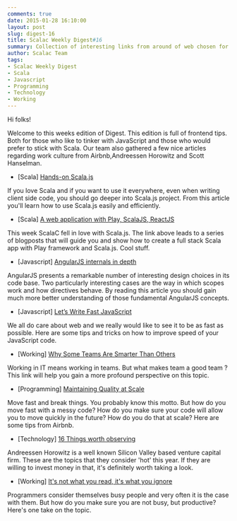 ```yaml
---
comments: true
date: 2015-01-28 16:10:00
layout: post
slug: digest-16
title: Scalac Weekly Digest#16
summary: Collection of interesting links from around of web chosen for you by Scalac team
author: Scalac Team
tags:
- Scalac Weekly Digest
- Scala
- Javascript
- Programming
- Technology
- Working
---
```


Hi folks! 

Welcome to this weeks edition of Digest. This edition is full of frontend tips. Both for those who like to tinker with JavaScript and those who would prefer to stick with Scala. Our team also gathered a few nice articles regarding work culture from Airbnb,Andreessen Horowitz and Scott Hanselman.

* \[Scala\] [Hands-on Scala.js](http://lihaoyi.github.io/hands-on-scala-js/#Hands-onScala.js)
 
If you love Scala and if you want to use it everywhere, even when writing  client side code, you should go deeper into Scala.js project. From this article you'll learn how to use Scala.js easily and efficiently.   

* \[Scala\] [A web application with Play, ScalaJS, ReactJS](http://www.wayofquality.de/scala/play/scalajs/reactjs/castillo-01-initial-setup/)

This week ScalaC fell in love with Scala.js. The link above leads to a series of blogposts that will guide you and show how to create a full stack Scala app with Play framework and Scala.js. Cool stuff.

* \[Javascript\] [AngularJS internals in depth](http://www.smashingmagazine.com/2015/01/22/angularjs-internals-in-depth/)

AngularJS presents a remarkable number of interesting design choices in its code base. Two particularly interesting cases are the way in which scopes work and how directives behave. By reading this article you should gain much more better understanding of those fundamental AngularJS concepts.

* \[Javascript\] [Let’s Write Fast JavaScript](https://medium.com/the-javascript-collection/lets-write-fast-javascript-2b03c5575d9e) 

We all do care about web and we really would like to see it to be as fast as possible. Here are some tips and tricks on how to improve speed of your JavaScript code.

* \[Working\] [Why Some Teams Are Smarter Than Others](http://www.nytimes.com/2015/01/18/opinion/sunday/why-some-teams-are-smarter-than-others.html)

Working in IT means working in teams. But what makes team a good team ? This link will help you gain a more profound perspective on this topic.

* \[Programming\] [Maintaining Quality at Scale](http://nerds.airbnb.com/maintaining-quality-scale/)

Move fast and break things. You probably know this motto. But how do you move fast with a messy code? How do you make sure your code will allow you to move quickly in the future? How do you do that at scale? Here are some tips from Airbnb.

* \[Technology\] [16 Things worth observing](http://a16z.com/2015/01/22/16-things/)

Andreessen Horowitz is a well known Silicon Valley based venture capital firm. These are the topics that they consider 'hot' this year. If they are willing to invest money in that, it's definitely worth taking a look.

* \[Working\] [It's not what you read, it's what you ignore](https://www.youtube.com/watch?v=IWPgUn8tL8s)

Programmers consider themselves busy people and very often it is the case with them. But how do you make sure you are not busy, but productive? Here's one take on the topic. 

